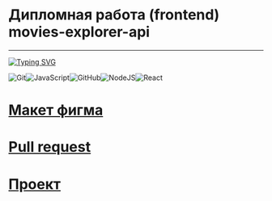 # Дипломная работа (frontend) movies-explorer-api

---

[![Typing SVG](https://readme-typing-svg.herokuapp.com?color=%2E6E6FA&lines=Используемые+технологии)](https://git.io/typing-svg)

![Git](https://img.shields.io/badge/git-%23F05033.svg?style=for-the-badge&logo=git&logoColor=white)![JavaScript](https://img.shields.io/badge/javascript-%23323330.svg?style=for-the-badge&logo=javascript&logoColor=%23F7DF1E)![GitHub](https://img.shields.io/badge/github-%23121011.svg?style=for-the-badge&logo=github&logoColor=white)![NodeJS](https://img.shields.io/badge/node.js-6DA55F?style=for-the-badge&logo=node.js&logoColor=white)![React](https://img.shields.io/badge/react-%2320232a.svg?style=for-the-badge&logo=react&logoColor=%2361DAFB)

# [Макет фигма](https://disk.yandex.ru/d/mbRgT9YMNCOpQg)

# [Pull request](https://github.com/Alexey-Melikov/movies-explorer-frontend/pull/4)

# [Проект](https://nemovies.nomoredomains.xyz/)
